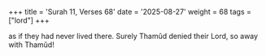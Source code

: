 +++
title = 'Surah 11, Verses 68'
date = '2025-08-27'
weight = 68
tags = ["lord"]
+++

as if they had never lived there. Surely Thamûd denied their Lord, so away with Thamûd!